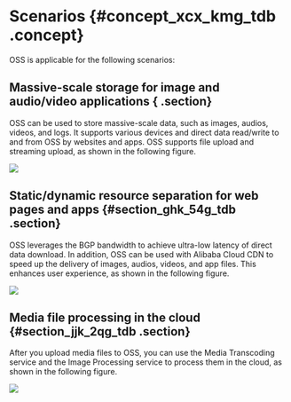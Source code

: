 # Scenarios {#concept_xcx_kmg_tdb .concept}

OSS is applicable for the following scenarios:

## Massive-scale storage for image and audio/video applications { .section}

OSS can be used to store massive-scale data, such as images, audios, videos, and logs. It supports various devices and direct data read/write to and from OSS by websites and apps. OSS supports file upload and streaming upload, as shown in the following figure.

![](images/864_en-US.png)

## Static/dynamic resource separation for web pages and apps {#section_ghk_54g_tdb .section}

OSS leverages the BGP bandwidth to achieve ultra-low latency of direct data download. In addition, OSS can be used with Alibaba Cloud CDN to speed up the delivery of images, audios, videos, and app files. This enhances user experience, as shown in the following figure.

![](images/865_en-US.png)

## Media file processing in the cloud {#section_jjk_2qg_tdb .section}

After you upload media files to OSS, you can use the Media Transcoding service and the Image Processing service to process them in the cloud, as shown in the following figure.

![](images/866_en-US.png)

